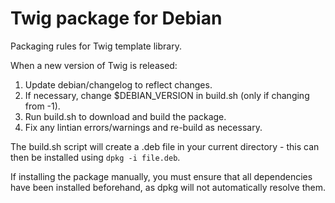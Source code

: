 Twig package for Debian
=======================

Packaging rules for Twig template library.

When a new version of Twig is released:

 1. Update debian/changelog to reflect changes.
 2. If necessary, change $DEBIAN_VERSION in build.sh (only if changing from -1).
 3. Run build.sh to download and build the package.
 4. Fix any lintian errors/warnings and re-build as necessary.

The build.sh script will create a .deb file in your current directory - this can then
be installed using `dpkg -i file.deb`.

If installing the package manually, you must ensure that all dependencies have been
installed beforehand, as dpkg will not automatically resolve them.
